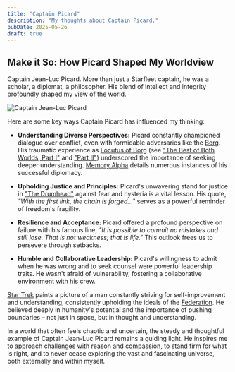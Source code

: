 ```yaml
---
title: "Captain Picard"
description: "My thoughts about Captain Picard."
pubDate: 2025-05-26
draft: true
---
```


## Make it So: How Picard Shaped My Worldview

Captain Jean-Luc Picard. More than just a Starfleet captain, he was a scholar, a diplomat, a philosopher. His blend of intellect and integrity profoundly shaped my view of the world.

![Captain Jean-Luc Picard](https://22yjaf7c2x.ufs.sh/f/avP9Ws4j0vyM3aA1h3ZKaG9A52tFVY4f1PZWcOLMEhCS8qzs)

Here are some key ways Captain Picard has influenced my thinking:

*   **Understanding Diverse Perspectives:** Picard constantly championed dialogue over conflict, even with formidable adversaries like the [Borg](https://memory-alpha.fandom.com/wiki/Borg). His traumatic experience as [Locutus of Borg](https://memory-alpha.fandom.com/wiki/Locutus_of_Borg) (see ["The Best of Both Worlds, Part I"](https://memory-alpha.fandom.com/wiki/The_Best_of_Both_Worlds,_Part_I_(episode)) and ["Part II"](https://memory-alpha.fandom.com/wiki/The_Best_of_Both_Worlds,_Part_II_(episode))) underscored the importance of seeking deeper understanding. [Memory Alpha](https://memory-alpha.fandom.com/wiki/Memory_Alpha) details numerous instances of his successful diplomacy.

*   **Upholding Justice and Principles:** Picard's unwavering stand for justice in ["The Drumhead"](https://memory-alpha.fandom.com/wiki/The_Drumhead_(episode)) against fear and hysteria is a vital lesson. His quote, *"With the first link, the chain is forged..."* serves as a powerful reminder of freedom's fragility.

*   **Resilience and Acceptance:** Picard offered a profound perspective on failure with his famous line, *"It is possible to commit no mistakes and still lose. That is not weakness; that is life."* This outlook frees us to persevere through setbacks.

*   **Humble and Collaborative Leadership:** Picard's willingness to admit when he was wrong and to seek counsel were powerful leadership traits. He wasn't afraid of vulnerability, fostering a collaborative environment with his crew.

[Star Trek](https://memory-alpha.fandom.com/wiki/Memory_Alpha) paints a picture of a man constantly striving for self-improvement and understanding, consistently upholding the ideals of the [Federation](https://memory-alpha.fandom.com/wiki/Federation). He believed deeply in humanity's potential and the importance of pushing boundaries – not just in space, but in thought and understanding.

In a world that often feels chaotic and uncertain, the steady and thoughtful example of Captain Jean-Luc Picard remains a guiding light. He inspires me to approach challenges with reason and compassion, to stand firm for what is right, and to never cease exploring the vast and fascinating universe, both externally and within myself.